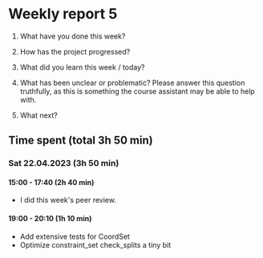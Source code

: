 
# Weekly report 5

1. What have you done this week?

2. How has the project progressed?

3. What did you learn this week / today?

4. What has been unclear or problematic? Please answer this question truthfully, as this is something the course assistant may be able to help with.

5. What next?

## Time spent (total 3h 50 min)

### Sat 22.04.2023 (3h 50 min)

#### 15:00 - 17:40 (2h 40 min)
- I did this week's peer review.

#### 19:00 - 20:10 (1h 10 min)
- Add extensive tests for CoordSet
- Optimize constraint_set check_splits a tiny bit